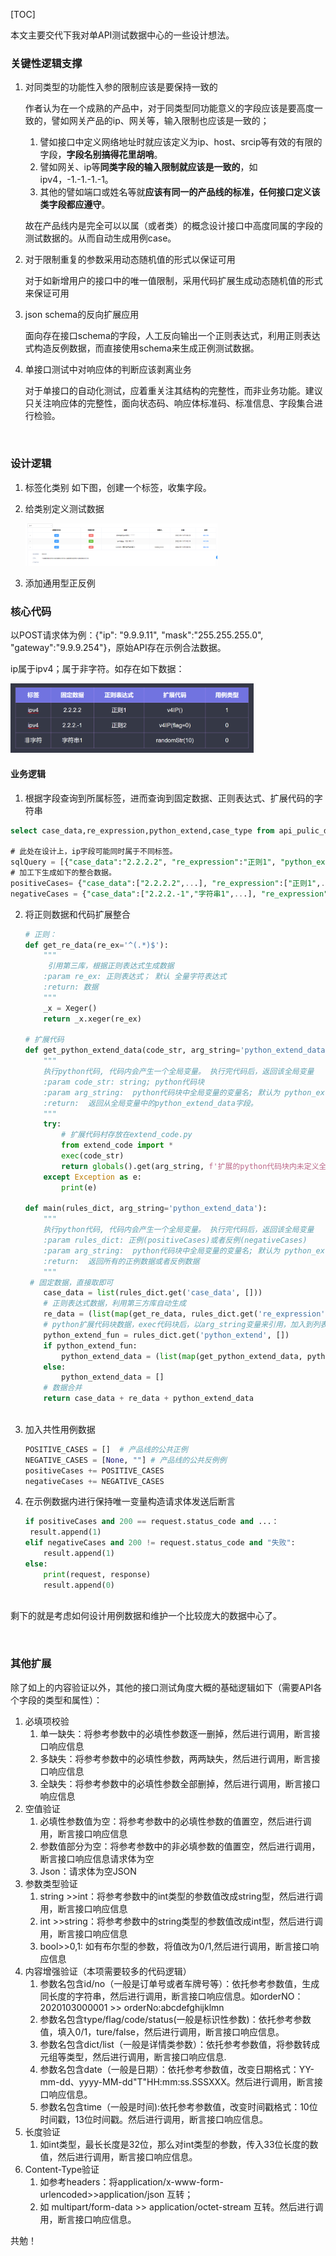 [TOC]

本文主要交代下我对单API测试数据中心的一些设计想法。

### 关键性逻辑支撑

1. 对同类型的功能性入参的限制应该是要保持一致的

   作者认为在一个成熟的产品中，对于同类型同功能意义的字段应该是要高度一致的，譬如网关产品的ip、网关等，输入限制也应该是一致的；

   1. 譬如接口中定义网络地址时就应该定义为ip、host、srcip等有效的有限的字段，**字段名别搞得花里胡哨**。
   2. 譬如网关、ip等**同类字段的输入限制就应该是一致的**，如ipv4，-1.-1.-1.-1。
   3. 其他的譬如端口或姓名等就**应该有同一的产品线的标准，任何接口定义该类字段都应遵守**。

   故在产品线内是完全可以以属（或者类）的概念设计接口中高度同属的字段的测试数据的。从而自动生成用例case。
   
2. 对于限制重复的参数采用动态随机值的形式以保证可用

   对于如新增用户的接口中的唯一值限制，采用代码扩展生成动态随机值的形式来保证可用
   
3. json schema的反向扩展应用

   面向存在接口schema的字段，人工反向输出一个正则表达式，利用正则表达式构造反例数据，而直接使用schema来生成正例测试数据。
   
4. 单接口测试中对响应体的判断应该剥离业务

   对于单接口的自动化测试，应着重关注其结构的完整性，而非业务功能。建议只关注响应体的完整性，面向状态码、响应体标准码、标准信息、字段集合进行检验。

<br>



### 设计逻辑

1. 标签化类别
   如下图，创建一个标签，收集字段。

2. 给类别定义测试数据

   <img src="./md_img/api-tags-data.png" style="zoom:30%;" />

3. 添加通用型正反例



### 核心代码

以POST请求体为例：{"ip": "9.9.9.11", "mask":"255.255.255.0", "gateway":"9.9.9.254"}，原始API存在示例合法数据。

ip属于ipv4；属于非字符。如存在如下数据：

<img src="./md_img/api-tags-data2.png" style="zoom:38%;" />

#### 业务逻辑

1.  根据字段查询到所属标签，进而查询到固定数据、正则表达式、扩展代码的字符串
   ```sql
   select case_data,re_expression,python_extend,case_type from api_pulic_data where tag_id in (select id from tags where mark = "ip")
   
   # 此处在设计上，ip字段可能同时属于不同标签。
   sqlQuery = [{"case_data":"2.2.2.2", "re_expression":"正则1", "python_extend":"v4IP()", "case_type":"1"}...]
   # 加工下生成如下的整合数据。
   positiveCases= {"case_data":["2.2.2.2",...], "re_expression":["正则1",...], "python_extend":["python_extend_data=v4IP()",...]}
   negativeCases = {"case_data":["2.2.2.-1","字符串1",...], "re_expression":["正则2",...], "python_extend":["globals()['python_extend_data']=v4IP(flag=0)","globals()['python_extend_data']=randomStr(10)",...]}
   ```

2. 将正则数据和代码扩展整合
   ```python
   # 正则：
   def get_re_data(re_ex='^(.*)$'):
       """
        引用第三库，根据正则表达式生成数据
       :param re_ex: 正则表达式； 默认 全量字符表达式
       :return: 数据
       """
       _x = Xeger()
       return _x.xeger(re_ex)
   
   # 扩展代码
   def get_python_extend_data(code_str, arg_string='python_extend_data'):
       """
       执行python代码, 代码内会产生一个全局变量。 执行完代码后，返回该全局变量
       :param code_str: string; python代码块
       :param arg_string:  python代码块中全局变量的变量名; 默认为 python_extend_data;
       :return:  返回从全局变量中的python_extend_data字段。
       """
       try:
           # 扩展代码村存放在extend_code.py
           from extend_code import *
           exec(code_str)
           return globals().get(arg_string, f'扩展的python代码块内未定义全局变量: {arg_string}')
       except Exception as e:
           print(e)
   
   def main(rules_dict, arg_string='python_extend_data'):
       """
       执行python代码, 代码内会产生一个全局变量。 执行完代码后，返回该全局变量
       :param rules_dict: 正例(positiveCases)或者反例(negativeCases)
       :param arg_string:  python代码块中全局变量的变量名; 默认为 python_extend_data;
       :return:  返回所有的正例数据或者反例数据
       """
    # 固定数据，直接取即可
       case_data = list(rules_dict.get('case_data', []))
       # 正则表达式数据，利用第三方库自动生成
       re_data = (list(map(get_re_data, rules_dict.get('re_expression', []))))
       # python扩展代码块数据，exec代码块后，以arg_string变量来引用，加入到列表。
       python_extend_fun = rules_dict.get('python_extend', [])
       if python_extend_fun:
           python_extend_data = (list(map(get_python_extend_data, python_extend_fun, [arg_string] * len(python_extend_fun))))
       else:
           python_extend_data = []
       # 数据合并
       return case_data + re_data + python_extend_data 
           
   ```

   

3. 加入共性用例数据
   ```python
   POSITIVE_CASES = []  # 产品线的公共正例
   NEGATIVE_CASES = [None, ""] # 产品线的公共反例例
   positiveCases += POSITIVE_CASES
   negativeCases += NEGATIVE_CASES

4. 在示例数据内进行保持唯一变量构造请求体发送后断言
   ```python
   if positiveCases and 200 == request.status_code and ...：
   	result.append(1)
   elif negativeCases and 200 != request.status_code and "失败":
       result.append(1)
   else:
       print(request, response)
       result.append(0)
   	
   ```

剩下的就是考虑如何设计用例数据和维护一个比较庞大的数据中心了。

<br>

### 其他扩展

除了如上的内容验证以外，其他的接口测试角度大概的基础逻辑如下（需要API各个字段的类型和属性）：

1. 必填项校验
   1. 单一缺失：将参考参数中的必填性参数逐一删掉，然后进行调用，断言接口响应信息
   2. 多缺失：将参考参数中的必填性参数，两两缺失，然后进行调用，断言接口响应信息
   3. 全缺失：将参考参数中的必填性参数全部删掉，然后进行调用，断言接口响应信息
2. 空值验证
   1. 必填性参数值为空：将参考参数中的必填性参数的值置空，然后进行调用，断言接口响应信息
   2. 参数值部分为空：将参考参数中的非必填参数的值置空，然后进行调用，断言接口响应信息请求体为空
   3. Json：请求体为空JSON
3. 参数类型验证
   1. string >>int：将参考参数中的int类型的参数值改成string型，然后进行调用，断言接口响应信息
   2. int >>string：将参考参数中的string类型的参数值改成int型，然后进行调用，断言接口响应信息
   3. bool>>0,1: 如有布尔型的参数，将值改为0/1,然后进行调用，断言接口响应信息
4. 内容增强验证（本项需要较多的代码逻辑）
   1. 参数名包含id/no（一般是订单号或者车牌号等）：依托参考参数值，生成同长度的字符串，然后进行调用，断言接口响应信息。如orderNO：2020103000001 >> orderNo:abcdefghijklmn   
   2. 参数名包含type/flag/code/status(一般是标识性参数)：依托参考参数值，填入0/1，ture/false，然后进行调用，断言接口响应信息。
   3. 参数名包含dict/list（一般是详情类参数）：依托参考参数值，将参数转成元组等类型，然后进行调用，断言接口响应信息.
   4. 参数名包含date（一般是日期）：依托参考参数值，改变日期格式：YY-mm-dd、yyyy-MM-dd"T"HH:mm:ss.SSSXXX。然后进行调用，断言接口响应信息。
   5. 参数名包含time（一般是时间):依托参考参数值，改变时间戳格式：10位时间戳，13位时间戳。然后进行调用，断言接口响应信息。
5. 长度验证
   1. 如int类型，最长长度是32位，那么对int类型的参数，传入33位长度的数值，然后进行调用，断言接口响应信息。
6. Content-Type验证
   1. 如参考headers：将application/x-www-form-urlencoded>>application/json 互转；
   2. 如 multipart/form-data >> application/octet-stream 互转。然后进行调用，断言接口响应信息。

共勉！